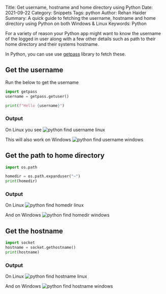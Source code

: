 Title: Get username, hostname and home directory using Python
Date: 2021-09-22
Category: Snippets
Tags: python
Author: Rehan Haider
Summary: A quick guide to fetching the username, hostname and home directory using Python on both Windows & Linux
Keywords: Python


For a variety of reason your Python app might want to know the username of the logged in user along with a few other details such as path to their home directory and their systems hostname. 

In Python, you can use use [getpass](https://docs.python.org/3/library/getpass.html) library to fetch these.

## Get the username

Run the below to get the username

```python
import getpass
username = getpass.getuser()

print(f"Hello {username}")
```
### Output
On Linux you see
![python find username linux]({static}/images/99999978-username-linux.png)

This will also work on Windows
![python find username windows]({static}/images/99999978-username-windows.png)

## Get the path to home directory

```python
import os.path

homedir = os.path.expanduser("~")
print(homedir)
```

### Output
On Linux
![python find homedir linux]({static}/images/99999978-homedir-linux.png)

And on Windows
![python find homedir windows]({static}/images/99999978-homedir-windows.png)


## Get the hostname

```python
import socket
hostname = socket.gethostname()
print(hostname)
```
### Output
On Linux
![python find hostname linux]({static}/images/99999978-hostname-linux.png)

And on Windows
![python find hostname windows]({static}/images/99999978-hostname-windows.png)
